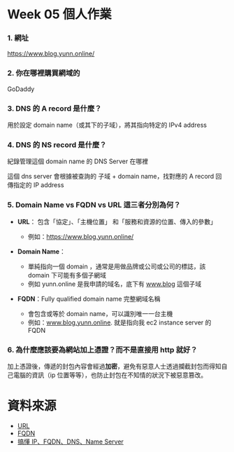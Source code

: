 # Week 05 個人作業

### 1. 網址

https://www.blog.yunn.online/

### 2. 你在哪裡購買網域的

GoDaddy

### 3. DNS 的 A record 是什麼？

用於設定 domain name（或其下的子域），將其指向特定的 IPv4 address

### 4. DNS 的 NS record 是什麼？

紀錄管理這個 domain name 的 DNS Server 在哪裡

這個 dns server 會根據被查詢的 子域 + domain name，找對應的 A record 回傳指定的 IP address

### 5. Domain Name vs FQDN vs URL 這三者分別為何？

-   **URL**： 包含「協定」、「主機位置」 和「服務和資源的位置、傳入的參數」

    -   例如：https://www.blog.yunn.online/

-   **Domain Name**：

    -   單純指向一個 domain ，通常是用做品牌或公司或公司的標誌，該 domain 下可能有多個子網域
    -   例如 yunn.online 是我申請的域名，底下有 www.blog 這個子域

-   **FQDN**：Fully qualified domain name 完整網域名稱

    -   會包含或等於 domain name，可以識別唯一一台主機
    -   例如：www.blog.yunn.online. 就是指向我 ec2 instance server 的 FQDN

### 6. 為什麼應該要為網站加上憑證？而不是直接用 http 就好？

加上憑證後，傳遞的封包內容會經過**加密**，避免有惡意人士透過攔截封包而得知自己電腦的資訊（ip 位置等等），也防止封包在不知情的狀況下被惡意篡改。

# 資料來源

-   [URL](https://zh.wikipedia.org/zh-tw/统一资源定位符)
-   [FQDN](https://zh.wikipedia.org/zh-tw/完整網域名稱)
-   [搞懂 IP、FQDN、DNS、Name Server](https://its-okay.medium.com/搞懂-ip-fqdn-dns-name-server-鼠年全馬鐵人挑戰-05-aa60f45496fb)
